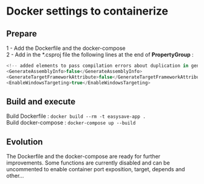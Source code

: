 # Docker settings to containerize 
## Prepare
1 - Add the Dockerfile and the docker-compose<br>
2 - Add in the *.csproj file the following lines at the end of **PropertyGroup** : <br>
```js
<!-- added elements to pass compilation errors about duplication in generated /obj and /bin content -->
<GenerateAssemblyInfo>false</GenerateAssemblyInfo>
<GenerateTargetFrameworkAttribute>false</GenerateTargetFrameworkAttribute>
<EnableWindowsTargeting>true</EnableWindowsTargeting>
```
## Build and execute
Build Dockerfile : `docker build --rm -t easysave-app .`<br>
Build docker-compose : `docker-compose up --build`

## Evolution
The Dockerfile and the docker-compose are ready for further improvements.
Some functions are currently disabled and can be uncommented to enable container port exposition, target, depends and other...